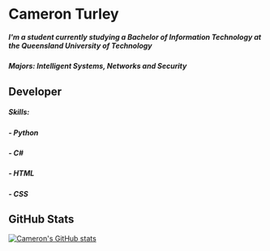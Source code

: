 # Cameron Turley
##### I'm a student currently studying a Bachelor of Information Technology at the Queensland University of Technology
##### **Majors:** Intelligent Systems, Networks and Security


## **Developer**
##### **Skills**:
##### - Python
##### - C#
##### - HTML
##### - CSS

## GitHub Stats
[![Cameron's GitHub stats](https://github-readme-stats.vercel.app/api?username=cameron-turley)](https://github.com/anuraghazra/github-readme-stats)
